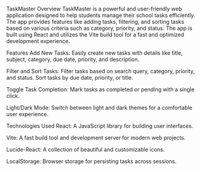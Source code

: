 TaskMaster
Overview
TaskMaster is a powerful and user-friendly web application designed to help students manage their school tasks efficiently. The app provides features like adding tasks, filtering, and sorting tasks based on various criteria such as category, priority, and status. The app is built using React and utilizes the Vite build tool for a fast and optimized development experience.

Features
Add New Tasks: Easily create new tasks with details like title, subject, category, due date, priority, and description.

Filter and Sort Tasks: Filter tasks based on search query, category, priority, and status. Sort tasks by due date, priority, or title.

Toggle Task Completion: Mark tasks as completed or pending with a single click.

Light/Dark Mode: Switch between light and dark themes for a comfortable user experience.

Technologies Used
React: A JavaScript library for building user interfaces.

Vite: A fast build tool and development server for modern web projects.

Lucide-React: A collection of beautiful and customizable icons.

LocalStorage: Browser storage for persisting tasks across sessions.

